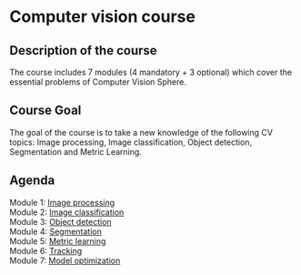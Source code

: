 # Computer vision course

## Description of the course
The course includes 7 modules (4 mandatory + 3 optional) which cover the essential problems of Computer Vision Sphere.

## Course Goal
The goal of the course is to take a new knowledge of the following CV topics:
Image processing, Image classification, Object detection, Segmentation and Metric Learning.

## Agenda
Module 1: [Image processing](https://github.com/gracikk-ds/cv-epam-course/tree/main/Module%201.%20Image%20processing)  
Module 2: [Image classification](https://github.com/gracikk-ds/cv-epam-course/tree/main/Module%202.%20Image%20classification)  
Module 3: [Object detection](https://github.com/gracikk-ds/cv-epam-course/tree/main/Module%203.%20Object%20detection)  
Module 4: [Segmentation](https://github.com/gracikk-ds/cv-epam-course/tree/main/Module%204.%20Segmentation)  
Module 5: [Metric learning](https://github.com/gracikk-ds/cv-epam-course/tree/main/Module%205.%20Metric%20learning)  
Module 6: [Tracking](https://github.com/gracikk-ds/cv-epam-course/tree/main/Module%206.%20Tracking)  
Module 7: [Model optimization](https://github.com/gracikk-ds/cv-epam-course/tree/main/Module%207.%20Model%20optimization)  

